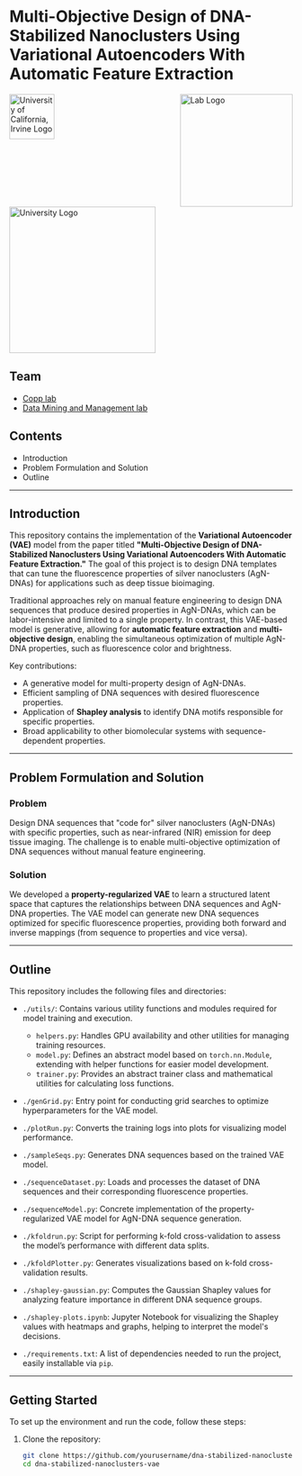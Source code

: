 # Multi-Objective Design of DNA-Stabilized Nanoclusters Using Variational Autoencoders With Automatic Feature Extraction

<div style="display: flex; justify-content: space-between;">
    <img src="https://upload.wikimedia.org/wikipedia/en/thumb/0/0e/University_of_California%2C_Irvine_seal.svg/150px-University_of_California%2C_Irvine_seal.svg.png" alt="University of California, Irvine Logo" width="80">
    <img src="https://www.cs.albany.edu/~petko/lab/img/logo1.png" alt="Lab Logo" width="200">
</div>
<img src="https://www.cs.albany.edu/sccepr/img/logo1.png" alt="University Logo" width="260">

## Team
- [Copp lab ](https://copplab.eng.uci.edu/)
- [Data Mining and Management lab](http://www.cs.albany.edu/~petko/lab/)

## Contents 
- Introduction
- Problem Formulation and Solution
- Outline

---

## Introduction

This repository contains the implementation of the **Variational Autoencoder (VAE)** model from the paper titled **"Multi-Objective Design of DNA-Stabilized Nanoclusters Using Variational Autoencoders With Automatic Feature Extraction."** The goal of this project is to design DNA templates that can tune the fluorescence properties of silver nanoclusters (AgN-DNAs) for applications such as deep tissue bioimaging.

Traditional approaches rely on manual feature engineering to design DNA sequences that produce desired properties in AgN-DNAs, which can be labor-intensive and limited to a single property. In contrast, this VAE-based model is generative, allowing for **automatic feature extraction** and **multi-objective design**, enabling the simultaneous optimization of multiple AgN-DNA properties, such as fluorescence color and brightness.

Key contributions:
- A generative model for multi-property design of AgN-DNAs.
- Efficient sampling of DNA sequences with desired fluorescence properties.
- Application of **Shapley analysis** to identify DNA motifs responsible for specific properties.
- Broad applicability to other biomolecular systems with sequence-dependent properties.

---

## Problem Formulation and Solution

### Problem
Design DNA sequences that "code for" silver nanoclusters (AgN-DNAs) with specific properties, such as near-infrared (NIR) emission for deep tissue imaging. The challenge is to enable multi-objective optimization of DNA sequences without manual feature engineering.

### Solution
We developed a **property-regularized VAE** to learn a structured latent space that captures the relationships between DNA sequences and AgN-DNA properties. The VAE model can generate new DNA sequences optimized for specific fluorescence properties, providing both forward and inverse mappings (from sequence to properties and vice versa).

---

## Outline

This repository includes the following files and directories:

- `./utils/`: Contains various utility functions and modules required for model training and execution.
    - `helpers.py`: Handles GPU availability and other utilities for managing training resources.
    - `model.py`: Defines an abstract model based on `torch.nn.Module`, extending with helper functions for easier model development.
    - `trainer.py`: Provides an abstract trainer class and mathematical utilities for calculating loss functions.
  
- `./genGrid.py`: Entry point for conducting grid searches to optimize hyperparameters for the VAE model.
  
- `./plotRun.py`: Converts the training logs into plots for visualizing model performance.

- `./sampleSeqs.py`: Generates DNA sequences based on the trained VAE model.

- `./sequenceDataset.py`: Loads and processes the dataset of DNA sequences and their corresponding fluorescence properties.

- `./sequenceModel.py`: Concrete implementation of the property-regularized VAE model for AgN-DNA sequence generation.

- `./kfoldrun.py`: Script for performing k-fold cross-validation to assess the model’s performance with different data splits.

- `./kfoldPlotter.py`: Generates visualizations based on k-fold cross-validation results.

- `./shapley-gaussian.py`: Computes the Gaussian Shapley values for analyzing feature importance in different DNA sequence groups.

- `./shapley-plots.ipynb`: Jupyter Notebook for visualizing the Shapley values with heatmaps and graphs, helping to interpret the model's decisions.

- `./requirements.txt`: A list of dependencies needed to run the project, easily installable via `pip`.

---

## Getting Started

To set up the environment and run the code, follow these steps:

1. Clone the repository:
   ```bash
   git clone https://github.com/yourusername/dna-stabilized-nanoclusters-vae.git
   cd dna-stabilized-nanoclusters-vae
